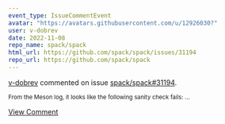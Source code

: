 ```yaml
---
event_type: IssueCommentEvent
avatar: "https://avatars.githubusercontent.com/u/12926030?"
user: v-dobrev
date: 2022-11-08
repo_name: spack/spack
html_url: https://github.com/spack/spack/issues/31194
repo_url: https://github.com/spack/spack
---
```


<a href='https://github.com/v-dobrev' target='_blank'>v-dobrev</a> commented on issue <a href='https://github.com/spack/spack/issues/31194' target='_blank'>spack/spack#31194</a>.

<small>From the Meson log, it looks like the following sanity check fails:...</small>

<a href='https://github.com/spack/spack/issues/31194' target='_blank'>View Comment</a>